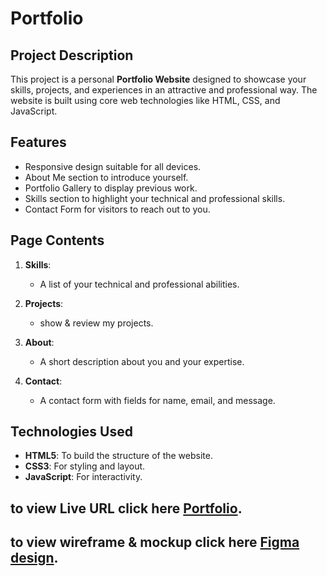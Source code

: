 # Portfolio
## Project Description
This project is a personal **Portfolio Website** designed to showcase your skills, projects, and experiences in an attractive and professional way. The website is built using core web technologies like HTML, CSS, and JavaScript.

## Features
- Responsive design suitable for all devices.
- About Me section to introduce yourself.
- Portfolio Gallery to display previous work.
- Skills section to highlight your technical and professional skills.
- Contact Form for visitors to reach out to you.

## Page Contents
1. **Skills**:
   - A list of your technical and professional abilities.

2. **Projects**:
   - show & review my projects.
   
3. **About**:
   - A short description about you and your expertise.

4. **Contact**:
   - A contact form with fields for name, email, and message.

## Technologies Used
- **HTML5**: To build the structure of the website.
- **CSS3**: For styling and layout.
- **JavaScript**: For interactivity.
## to view Live URL click here [Portfolio][1].


[1]: https://alaasa3di.github.io/Portfolio/

## to view wireframe & mockup click here [Figma design][2].


[2]: https://www.figma.com/design/TPeScOYkDV2J8ipX4ue97c/Coffee?node-id=7-153&t=GA4gwhMnFBqwugBv-1
